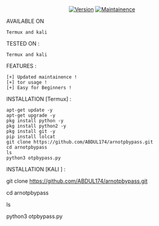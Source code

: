  
 <p align="center">
<a href="><"https://bit.ly/30yDbd5"img title="Made in INDIA" src="https://img.shields.io/badge/MADE%20IN-INDIA-SCRIPT?colorA=%23ff8100&colorB=%23017e40&colorC=%23ff0000&style=for-the-badge"></a>
</p>
 


 <p align="center">
<a href="https://bit.ly/30yDbd5"><img title="Version" src="https://img.shields.io/badge/Version-1.0-green.svg?style=flat-square"></a>
<a href="https://bit.ly/30yDbd5"><img title="Maintainence" src="https://img.shields.io/badge/Maintained%3F-yes-green.svg"></a>
</p>
 
 
 
 
 AVAILABLE ON

    Termux and kali

TESTED ON :

    Termux and kali 


FEATURES :

    [+] Updated maintainence !
    [+] tor usage !
    [+] Easy for Beginners !

INSTALLATION [Termux] :

    apt-get update -y
    apt-get upgrade -y
    pkg install python -y
    pkg install python2 -y
    pkg install git -y
    pip install lolcat
    git clone https://github.com/ABDUL174/arnotpbypass.git
    cd arnotpbypass
    ls
    python3 otpbypass.py


INSTALLATION [KALI ] :

 git clone https://github.com/ABDUL174/arnotpbypass.git
    
  cd arnotpbypass
    
  ls
    
  python3 otpbypass.py
